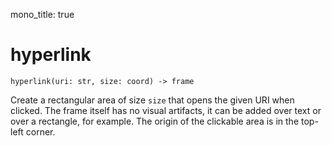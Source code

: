 mono_title: true

# hyperlink

    hyperlink(uri: str, size: coord) -> frame

Create a rectangular area of size `size` that opens the given
<span class="smcp">URI</span> when clicked. The frame itself has no visual
artifacts, it can be added over text or over a rectangle, for example. The
origin of the clickable area is in the top-left corner.
